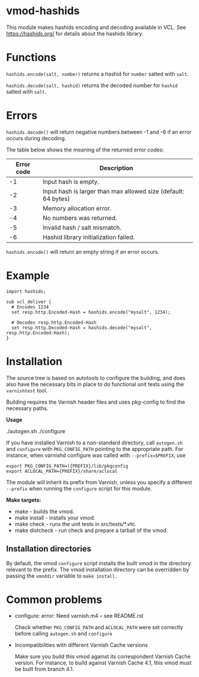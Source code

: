 # vmod-hashids

This module makes hashids encoding and decoding available in VCL.
See https://hashids.org/ for details about the hashids library.

# Functions

`hashids.encode(salt, number)` returns a hashid for `number` salted with
`salt`.

`hashids.decode(salt, hashid)` returns the decoded number for `hashid`
salted with `salt`.

# Errors

```hashids.decode()``` will return negative numbers between -1 and -6 if an error occurs during decoding.

The table below shows the meaning of the returned error codes:

| Error code | Description                                                    |
|------------|----------------------------------------------------------------|
| -1         | Input hash is empty.                                           |
| -2         | Input hash is larger than max allowed size (default: 64 bytes) |
| -3         | Memory allocation error.                                       |
| -4         | No numbers was returned.                                       |
| -5         | Invalid hash / salt mismatch.                                  |
| -6         | Hashid library initialization failed.                          |

```hashids.encode()``` will return an empty string if an error occurs.

# Example

```
import hashids;

sub vcl_deliver {
  # Encodes 1234
  set resp.http.Encoded-Hash = hashids.encode("mysalt", 1234);

  # Decodes resp.http.Encoded-Hash
  set resp.http.Decoded-Hash = hashids.decode("mysalt", resp.http.Encoded-Hash);
}
```

# Installation

The source tree is based on autotools to configure the building, and
does also have the necessary bits in place to do functional unit tests
using the `varnishtest` tool.

Building requires the Varnish header files and uses pkg-config to find
the necessary paths.

**Usage**

./autogen.sh ./configure

If you have installed Varnish to a non-standard directory, call
`autogen.sh` and `configure` with `PKG_CONFIG_PATH` pointing to the
appropriate path. For instance, when varnishd configure was called with
`--prefix=$PREFIX`, use

```shell
export PKG_CONFIG_PATH=({PREFIX}/lib/pkgconfig
export ACLOCAL_PATH={PREFIX}/share/aclocal
```

The module will inherit its prefix from Varnish, unless you specify a
different `--prefix` when running the `configure` script for this
module.

**Make targets:**

  - make - builds the vmod.
  - make install - installs your vmod.
  - make check - runs the unit tests in src/tests/*.vtc.
  - make distcheck - run check and prepare a tarball of the vmod.

## Installation directories

By default, the vmod `configure` script installs the built vmod in the
directory relevant to the prefix. The vmod installation directory can be
overridden by passing the `vmoddir` variable to `make install`.

# Common problems

  - configure: error: Need varnish.m4 – see README.rst
    
    Check whether `PKG_CONFIG_PATH` and `ACLOCAL_PATH` were set
    correctly before calling `autogen.sh` and `configure`

  - Incompatibilities with different Varnish Cache versions
    
    Make sure you build this vmod against its correspondent Varnish
    Cache version. For instance, to build against Varnish Cache 4.1,
    this vmod must be built from branch 4.1.
